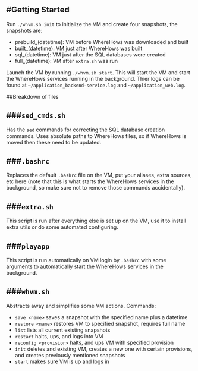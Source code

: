 #Getting Started
---------------------
Run `./whvm.sh init` to initialize the VM and create four snapshots, the snapshots are:

* prebuild_(datetime): VM before WhereHows was downloaded and built
* built_(datetime): VM just after WhereHows was built
* sql_(datetime): VM just after the SQL databases were created
* full_(datetime): VM after `extra.sh` was run

Launch the VM by running `./whvm.sh start`. This will start the VM and start the WhereHows services running in the background. Thier logs can be found at `~/application_backend-service.log` and `~/application_web.log`.

##Breakdown of files

###`sed_cmds.sh`
---------------------
Has the `sed` commands for correcting the SQL database creation commands. Uses absolute paths to WhereHows files, so if WhereHows is moved then these need to be updated.

###`.bashrc`
---------------------
Replaces the default `.bashrc` file on the VM, put your aliases, extra sources, etc here (note that this is what starts the WhereHows services in the background, so make sure not to remove those commands accidentally).

###`extra.sh`
---------------------
This script is run after everything else is set up on the VM, use it to install extra utils or do some automated configuring.

###`playapp`
---------------------
This script is run automatically on VM login by `.bashrc` with some arguments to automatically start the WhereHows services in the background.

###`whvm.sh`
---------------------
Abstracts away and simplifies some VM actions. Commands:

* `save <name>` saves a snapshot with the specified name plus a datetime
* `restore <name>` restores VM to specified snapshot, requires full name
* `list` lists all current existing snapshots
* `restart` halts, ups, and logs into VM
* `reconfig <provision>` halts, and ups VM with specified provision
* `init` deletes and existing VM, creates a new one with certain provisions, and creates previously mentioned snapshots
* `start` makes sure VM is up and logs in
